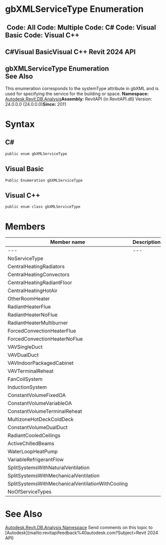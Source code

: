 # gbXMLServiceType Enumeration

﻿
 Code: All Code: Multiple Code: C# Code: Visual Basic Code: Visual C++   
---  
C#Visual BasicVisual C++
Revit 2024 API  
---  
gbXMLServiceType Enumeration  
See Also  
---  
This enumeration corresponds to the systemType attribute in gbXML and is used for specifying the service for the building or space. 
**Namespace:** [Autodesk.Revit.DB.Analysis](958e2e12-587d-f188-5d7b-f13d7dbfdf48.md "Autodesk.Revit.DB.Analysis Namespace")**Assembly:** RevitAPI (in RevitAPI.dll) Version: 24.0.0.0 (24.0.0.0)**Since:** 2011 
# Syntax
C#  
---  
```text
public enum gbXMLServiceType
```
  
Visual Basic  
---  
```text
Public Enumeration gbXMLServiceType
```
  
Visual C++  
---  
```text
public enum class gbXMLServiceType
```
  
# Members
| Member name | Description |
| --- | --- |
| --- | --- |
| NoServiceType |
| CentralHeatingRadiators |
| CentralHeatingConvectors |
| CentralHeatingRadiantFloor |
| CentralHeatingHotAir |
| OtherRoomHeater |
| RadiantHeaterFlue |
| RadiantHeaterNoFlue |
| RadiantHeaterMultiburner |
| ForcedConvectionHeaterFlue |
| ForcedConvectionHeaterNoFlue |
| VAVSingleDuct |
| VAVDualDuct |
| VAVIndoorPackagedCabinet |
| VAVTerminalReheat |
| FanCoilSystem |
| InductionSystem |
| ConstantVolumeFixedOA |
| ConstantVolumeVariableOA |
| ConstantVolumeTerminalReheat |
| MultizoneHotDeckColdDeck |
| ConstantVolumeDualDuct |
| RadiantCooledCeilings |
| ActiveChilledBeams |
| WaterLoopHeatPump |
| VariableRefrigerantFlow |
| SplitSystemsWithNaturalVentilation |
| SplitSystemsWithMechanicalVentilation |
| SplitSystemsWithMechanicalVentilationWithCooling |
| NoOfServiceTypes |

# See Also
[Autodesk.Revit.DB.Analysis Namespace](958e2e12-587d-f188-5d7b-f13d7dbfdf48.md "Autodesk.Revit.DB.Analysis Namespace")
Send comments on this topic to [Autodesk](mailto:revitapifeedback%40autodesk.com?Subject=Revit 2024 API)